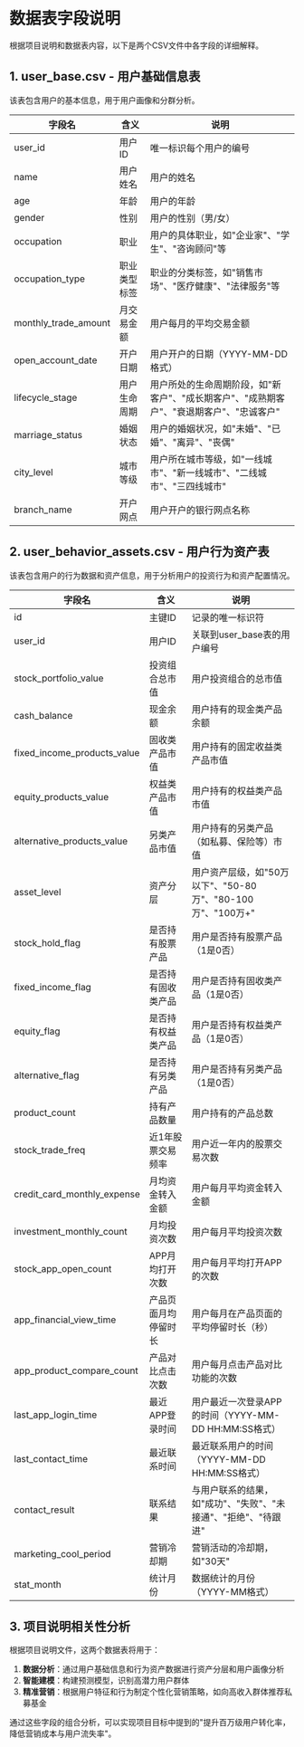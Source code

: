 # 数据表字段说明

根据项目说明和数据表内容，以下是两个CSV文件中各字段的详细解释。

## 1. user_base.csv - 用户基础信息表

该表包含用户的基本信息，用于用户画像和分群分析。

| 字段名 | 含义 | 说明 |
|--------|------|------|
| user_id | 用户ID | 唯一标识每个用户的编号 |
| name | 用户姓名 | 用户的姓名 |
| age | 年龄 | 用户的年龄 |
| gender | 性别 | 用户的性别（男/女） |
| occupation | 职业 | 用户的具体职业，如"企业家"、"学生"、"咨询顾问"等 |
| occupation_type | 职业类型标签 | 职业的分类标签，如"销售市场"、"医疗健康"、"法律服务"等 |
| monthly_trade_amount | 月交易金额 | 用户每月的平均交易金额 |
| open_account_date | 开户日期 | 用户开户的日期（YYYY-MM-DD格式） |
| lifecycle_stage | 用户生命周期 | 用户所处的生命周期阶段，如"新客户"、"成长期客户"、"成熟期客户"、"衰退期客户"、"忠诚客户" |
| marriage_status | 婚姻状态 | 用户的婚姻状况，如"未婚"、"已婚"、"离异"、"丧偶" |
| city_level | 城市等级 | 用户所在城市等级，如"一线城市"、"新一线城市"、"二线城市"、"三四线城市" |
| branch_name | 开户网点 | 用户开户的银行网点名称 |

## 2. user_behavior_assets.csv - 用户行为资产表

该表包含用户的行为数据和资产信息，用于分析用户的投资行为和资产配置情况。

| 字段名 | 含义 | 说明 |
|--------|------|------|
| id | 主键ID | 记录的唯一标识符 |
| user_id | 用户ID | 关联到user_base表的用户编号 |
| stock_portfolio_value | 投资组合总市值 | 用户投资组合的总市值 |
| cash_balance | 现金余额 | 用户持有的现金类产品余额 |
| fixed_income_products_value | 固收类产品市值 | 用户持有的固定收益类产品市值 |
| equity_products_value | 权益类产品市值 | 用户持有的权益类产品市值 |
| alternative_products_value | 另类产品市值 | 用户持有的另类产品（如私募、保险等）市值 |
| asset_level | 资产分层 | 用户资产层级，如"50万以下"、"50-80万"、"80-100万"、"100万+" |
| stock_hold_flag | 是否持有股票产品 | 用户是否持有股票产品（1是0否） |
| fixed_income_flag | 是否持有固收类产品 | 用户是否持有固收类产品（1是0否） |
| equity_flag | 是否持有权益类产品 | 用户是否持有权益类产品（1是0否） |
| alternative_flag | 是否持有另类产品 | 用户是否持有另类产品（1是0否） |
| product_count | 持有产品数量 | 用户持有的产品总数 |
| stock_trade_freq | 近1年股票交易频率 | 用户近一年内的股票交易次数 |
| credit_card_monthly_expense | 月均资金转入金额 | 用户每月平均资金转入金额 |
| investment_monthly_count | 月均投资次数 | 用户每月平均投资次数 |
| stock_app_open_count | APP月均打开次数 | 用户每月平均打开APP的次数 |
| app_financial_view_time | 产品页面月均停留时长 | 用户每月在产品页面的平均停留时长（秒） |
| app_product_compare_count | 产品对比点击次数 | 用户每月点击产品对比功能的次数 |
| last_app_login_time | 最近APP登录时间 | 用户最近一次登录APP的时间（YYYY-MM-DD HH:MM:SS格式） |
| last_contact_time | 最近联系时间 | 最近联系用户的时间（YYYY-MM-DD HH:MM:SS格式） |
| contact_result | 联系结果 | 与用户联系的结果，如"成功"、"失败"、"未接通"、"拒绝"、"待跟进" |
| marketing_cool_period | 营销冷却期 | 营销活动的冷却期，如"30天" |
| stat_month | 统计月份 | 数据统计的月份（YYYY-MM格式） |

## 3. 项目说明相关性分析

根据项目说明文件，这两个数据表将用于：
1. **数据分析**：通过用户基础信息和行为资产数据进行资产分层和用户画像分析
2. **智能建模**：构建预测模型，识别高潜力用户群体
3. **精准营销**：根据用户特征和行为制定个性化营销策略，如向高收入群体推荐私募基金

通过这些字段的组合分析，可以实现项目目标中提到的"提升百万级用户转化率，降低营销成本与用户流失率"。